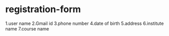 # registration-form
1.user name
2.Gmail id 
3.phone number
4.date of birth
5.address
6.institute name
7.course name
